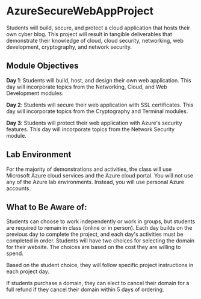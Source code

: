 # AzureSecureWebAppProject
Students will build, secure, and protect a cloud application that hosts their own cyber blog. This project will result in tangible deliverables that demonstrate their knowledge of cloud, cloud security, networking, web development, cryptography, and network security.

## Module Objectives
  
**Day 1**: Students will build, host, and design their own web application. This day will incorporate topics from the Networking, Cloud, and Web Development modules.



**Day 2**: Students will secure their web application with SSL certificates. This day will incorporate topics from the Cryptography and Terminal modules.



**Day 3**: Students will protect their web application with Azure's security features. This day will incorporate topics from the Network Security module.

## Lab Environment
For the majority of demonstrations and activities, the class will use Microsoft Azure cloud services and the Azure cloud portal. You will not use any of the Azure lab environments. Instead, you will use personal Azure accounts.


## What to Be Aware of:

Students can choose to work independently or work in groups, but students are required to remain in class (online or in person).
Each day builds on the previous day to complete the project, and each day's activities must be completed in order.
Students will have two choices for selecting the domain for their website. The choices are based on the cost they are willing to spend.

Based on the student choice, they will follow specific project instructions in each project day.


If students purchase a domain, they can elect to cancel their domain for a full refund if they cancel their domain within 5 days of ordering.
